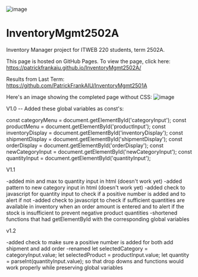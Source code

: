 ![image](https://github.com/PatrickFrankAIU/GradeManagerProject/assets/134087916/b5d814bf-e38f-456f-8f9c-cb5a98fb52fa)

# InventoryMgmt2502A
Inventory Manager project for ITWEB 220 students, term 2502A. 

This page is hosted on GitHub Pages. To view the page, click here:
https://patrickfrankaiu.github.io/InventoryMgmt2502A/

Results from Last Term: 
https://github.com/PatrickFrankAIU/InventoryMgmt2501A

Here's an image showing the completed page without CSS: 
![image](https://github.com/user-attachments/assets/7df5e498-9b7c-40e0-888d-7ab86f6b1481)


V1.0 -- Added these global variables as const's:

const categoryMenu = document.getElementById('categoryInput');
const productMenu = document.getElementById('productInput');
const inventoryDisplay = document.getElementById('inventoryDisplay');
const shipmentDisplay = document.getElementById('shipmentDisplay');
const orderDisplay = document.getElementById('orderDisplay');
const newCategoryInput = document.getElementById('newCategoryInput');
const quantityInput = document.getElementById('quantityInput');

V1.1

-added min and max to quantity input in html (doesn't work yet)
-added pattern to new category input in html (doesn't work yet)
-added check to javascript for quantity input to check if a positive number is added and to alert if not
-added check to javascript to check if sufficient quantities are available in inventory when an order amount is entered and to alert if the stock is insufficient to prevent negative product quantities
-shortened functions that had getElementById with the corresponding global variables

v1.2

-added check to make sure a positive number is added for both add shipment and add order
-renamed let selectedCategory = categoryInput.value;
    let selectedProduct = productInput.value;
    let quantity = parseInt(quantityInput.value);
so that drop downs and functions would work properly while preserving global variables
